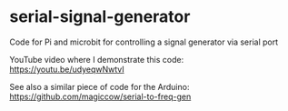 # serial-signal-generator
Code for Pi and microbit for controlling a signal generator via serial port

YouTube video where I demonstrate this code:
https://youtu.be/udyeqwNwtvI



See also a similar piece of code for the Arduino:
https://github.com/magiccow/serial-to-freq-gen

